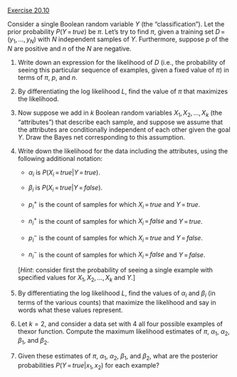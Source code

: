 [Exercise 20.10](20-10/)

Consider a single Boolean random variable $Y$ (the “classification”).
Let the prior probability $P(Y{{\,=\,}}true)$ be $\pi$. Let’s try to
find $\pi$, given a training set $D{{\,=\,}}(y_1,\ldots,y_N)$ with $N$
independent samples of $Y$. Furthermore, suppose $p$ of the $N$ are
positive and $n$ of the $N$ are negative.

1.  Write down an expression for the likelihood of $D$ (i.e., the
    probability of seeing this particular sequence of examples, given a
    fixed value of $\pi$) in terms of $\pi$, $p$, and $n$.

2.  By differentiating the log likelihood $L$, find the value of $\pi$
    that maximizes the likelihood.

3.  Now suppose we add in $k$ Boolean random variables
    $X_1, X_2,\ldots,X_k$ (the “attributes”) that describe each sample,
    and suppose we assume that the attributes are conditionally
    independent of each other given the goal $Y$. Draw the Bayes net
    corresponding to this assumption.

4.  Write down the likelihood for the data including the attributes,
    using the following additional notation:

    -   $\alpha_i$ is $P(X_i{{\,=\,}}true | Y{{\,=\,}}true)$.

    -   $\beta_i$ is $P(X_i{{\,=\,}}true | Y{{\,=\,}}false)$.

    -   $p_i^+$ is the count of samples for which $X_i{{\,=\,}}true$
        and $Y{{\,=\,}}true$.

    -   $n_i^+$ is the count of samples for which $X_i{{\,=\,}}false$
        and $Y{{\,=\,}}true$.

    -   $p_i^-$ is the count of samples for which $X_i{{\,=\,}}true$
        and $Y{{\,=\,}}false$.

    -   $n_i^-$ is the count of samples for which $X_i{{\,=\,}}false$
        and $Y{{\,=\,}}false$.

    \[*Hint*: consider first the probability of seeing a
    single example with specified values for $X_1, X_2,\ldots,X_k$ and
    $Y$.\]

5.  By differentiating the log likelihood $L$, find the values of
    $\alpha_i$ and $\beta_i$ (in terms of the various counts) that
    maximize the likelihood and say in words what these
    values represent.

6.  Let $k = 2$, and consider a data set with 4 all four possible
    examples of thexor function. Compute the maximum
    likelihood estimates of $\pi$, $\alpha_1$, $\alpha_2$, $\beta_1$,
    and $\beta_2$.

7.  Given these estimates of $\pi$, $\alpha_1$, $\alpha_2$, $\beta_1$,
    and $\beta_2$, what are the posterior probabilities
    $P(Y{{\,=\,}}true | x_1,x_2)$ for each example?
